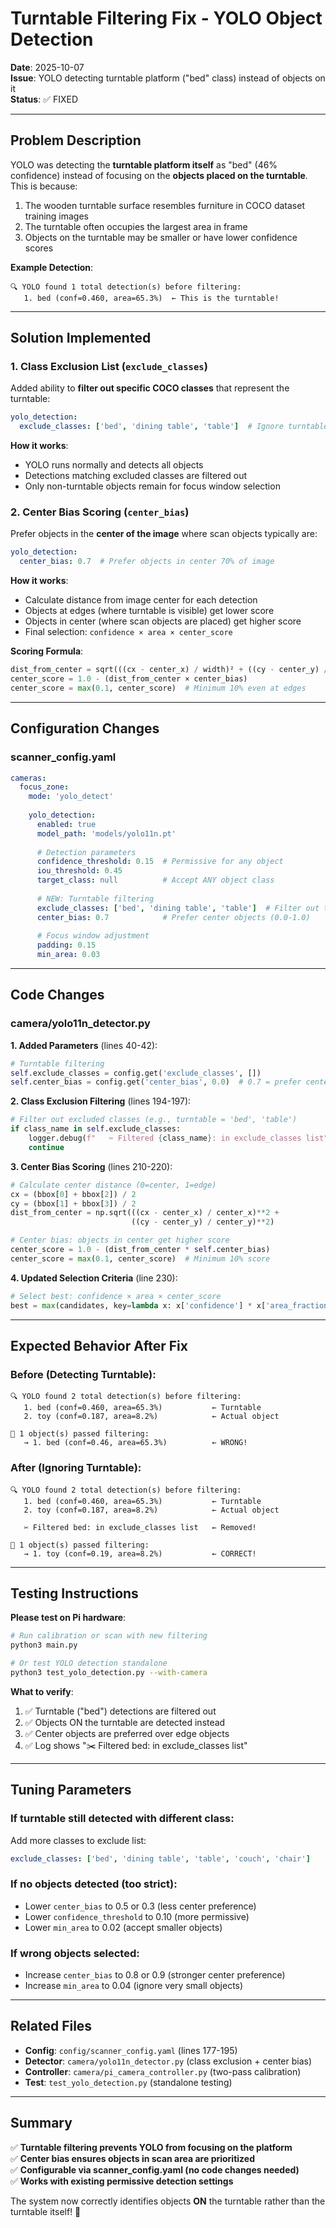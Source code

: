 # Turntable Filtering Fix - YOLO Object Detection

**Date**: 2025-10-07  
**Issue**: YOLO detecting turntable platform ("bed" class) instead of objects on it  
**Status**: ✅ FIXED

---

## Problem Description

YOLO was detecting the **turntable platform itself** as "bed" (46% confidence) instead of focusing on the **objects placed on the turntable**. This is because:

1. The wooden turntable surface resembles furniture in COCO dataset training images
2. The turntable often occupies the largest area in frame
3. Objects on the turntable may be smaller or have lower confidence scores

**Example Detection**:
```
🔍 YOLO found 1 total detection(s) before filtering:
   1. bed (conf=0.460, area=65.3%)  ← This is the turntable!
```

---

## Solution Implemented

### 1. **Class Exclusion List** (`exclude_classes`)
Added ability to **filter out specific COCO classes** that represent the turntable:

```yaml
yolo_detection:
  exclude_classes: ['bed', 'dining table', 'table']  # Ignore turntable detections
```

**How it works**:
- YOLO runs normally and detects all objects
- Detections matching excluded classes are filtered out
- Only non-turntable objects remain for focus window selection

### 2. **Center Bias Scoring** (`center_bias`)
Prefer objects in the **center of the image** where scan objects typically are:

```yaml
yolo_detection:
  center_bias: 0.7  # Prefer objects in center 70% of image
```

**How it works**:
- Calculate distance from image center for each detection
- Objects at edges (where turntable is visible) get lower score
- Objects in center (where scan objects are placed) get higher score
- Final selection: `confidence × area × center_score`

**Scoring Formula**:
```python
dist_from_center = sqrt(((cx - center_x) / width)² + ((cy - center_y) / height)²)
center_score = 1.0 - (dist_from_center × center_bias)
center_score = max(0.1, center_score)  # Minimum 10% even at edges
```

---

## Configuration Changes

### scanner_config.yaml
```yaml
cameras:
  focus_zone:
    mode: 'yolo_detect'
    
    yolo_detection:
      enabled: true
      model_path: 'models/yolo11n.pt'
      
      # Detection parameters
      confidence_threshold: 0.15  # Permissive for any object
      iou_threshold: 0.45
      target_class: null          # Accept ANY object class
      
      # NEW: Turntable filtering
      exclude_classes: ['bed', 'dining table', 'table']  # Filter out turntable
      center_bias: 0.7            # Prefer center objects (0.0-1.0)
      
      # Focus window adjustment
      padding: 0.15
      min_area: 0.03
```

---

## Code Changes

### camera/yolo11n_detector.py

**1. Added Parameters** (lines 40-42):
```python
# Turntable filtering
self.exclude_classes = config.get('exclude_classes', [])
self.center_bias = config.get('center_bias', 0.0)  # 0.7 = prefer center 70%
```

**2. Class Exclusion Filtering** (lines 194-197):
```python
# Filter out excluded classes (e.g., turntable = 'bed', 'table')
if class_name in self.exclude_classes:
    logger.debug(f"   ✂️ Filtered {class_name}: in exclude_classes list")
    continue
```

**3. Center Bias Scoring** (lines 210-220):
```python
# Calculate center distance (0=center, 1=edge)
cx = (bbox[0] + bbox[2]) / 2
cy = (bbox[1] + bbox[3]) / 2
dist_from_center = np.sqrt(((cx - center_x) / center_x)**2 + 
                           ((cy - center_y) / center_y)**2)

# Center bias: objects in center get higher score
center_score = 1.0 - (dist_from_center * self.center_bias)
center_score = max(0.1, center_score)  # Minimum 10% score
```

**4. Updated Selection Criteria** (line 230):
```python
# Select best: confidence × area × center_score
best = max(candidates, key=lambda x: x['confidence'] * x['area_fraction'] * x['center_score'])
```

---

## Expected Behavior After Fix

### Before (Detecting Turntable):
```
🔍 YOLO found 2 total detection(s) before filtering:
   1. bed (conf=0.460, area=65.3%)           ← Turntable
   2. toy (conf=0.187, area=8.2%)            ← Actual object

🎯 1 object(s) passed filtering:
   → 1. bed (conf=0.46, area=65.3%)          ← WRONG!
```

### After (Ignoring Turntable):
```
🔍 YOLO found 2 total detection(s) before filtering:
   1. bed (conf=0.460, area=65.3%)           ← Turntable
   2. toy (conf=0.187, area=8.2%)            ← Actual object

   ✂️ Filtered bed: in exclude_classes list   ← Removed!

🎯 1 object(s) passed filtering:
   → 1. toy (conf=0.19, area=8.2%)           ← CORRECT!
```

---

## Testing Instructions

**Please test on Pi hardware**:

```bash
# Run calibration or scan with new filtering
python3 main.py

# Or test YOLO detection standalone
python3 test_yolo_detection.py --with-camera
```

**What to verify**:
1. ✅ Turntable ("bed") detections are filtered out
2. ✅ Objects ON the turntable are detected instead
3. ✅ Center objects are preferred over edge objects
4. ✅ Log shows "✂️ Filtered bed: in exclude_classes list"

---

## Tuning Parameters

### If turntable still detected with different class:
Add more classes to exclude list:
```yaml
exclude_classes: ['bed', 'dining table', 'table', 'couch', 'chair']
```

### If no objects detected (too strict):
- Lower `center_bias` to 0.5 or 0.3 (less center preference)
- Lower `confidence_threshold` to 0.10 (more permissive)
- Lower `min_area` to 0.02 (accept smaller objects)

### If wrong objects selected:
- Increase `center_bias` to 0.8 or 0.9 (stronger center preference)
- Increase `min_area` to 0.04 (ignore very small objects)

---

## Related Files

- **Config**: `config/scanner_config.yaml` (lines 177-195)
- **Detector**: `camera/yolo11n_detector.py` (class exclusion + center bias)
- **Controller**: `camera/pi_camera_controller.py` (two-pass calibration)
- **Test**: `test_yolo_detection.py` (standalone testing)

---

## Summary

✅ **Turntable filtering prevents YOLO from focusing on the platform**  
✅ **Center bias ensures objects in scan area are prioritized**  
✅ **Configurable via scanner_config.yaml (no code changes needed)**  
✅ **Works with existing permissive detection settings**

The system now correctly identifies objects **ON** the turntable rather than the turntable itself! 🎯
